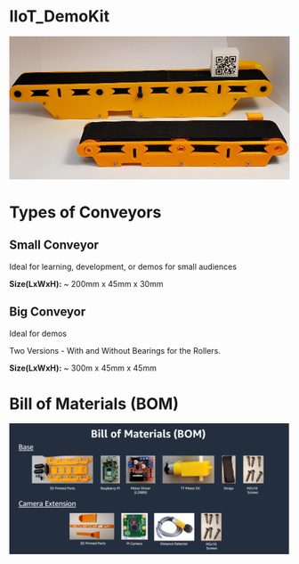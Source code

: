 # IIoT_DemoKit
<img src=https://github.com/simberg-aws/IIoT_DemoKit/blob/main/Images/Conveyors.png width=600>

# Types of Conveyors

## Small Conveyor
Ideal for learning, development, or demos for small audiences

**Size(LxWxH):** ~ 200mm x 45mm x 30mm

## Big Conveyor
Ideal for demos

Two Versions - With and Without Bearings for the Rollers.

**Size(LxWxH):** ~ 300m x 45mm x 45mm

# Bill of Materials (BOM) 
<img src=https://github.com/simberg-aws/IIoT_DemoKit/blob/main/Images/BOM.png width=600>
